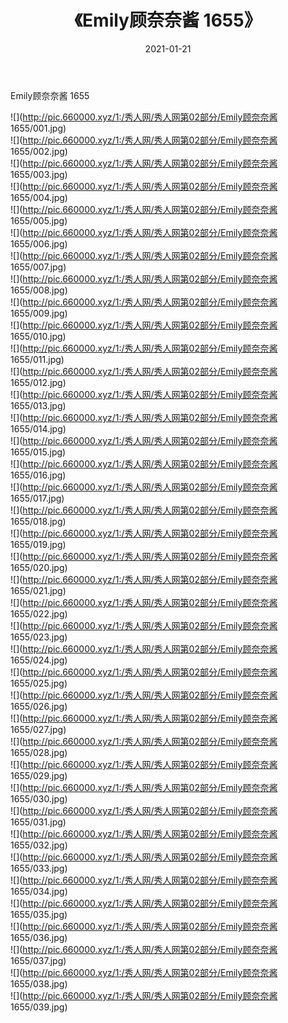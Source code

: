 ﻿---
layout: post
title:  《Emily顾奈奈酱 1655》
date:   2021-01-21
img: http://pic.660000.xyz/1:/秀人网/秀人网第02部分/Emily顾奈奈酱 1655/000.jpg
categories: [美女, 清纯, 唯美]
---

Emily顾奈奈酱 1655

  ![](http://pic.660000.xyz/1:/秀人网/秀人网第02部分/Emily顾奈奈酱 1655/001.jpg) <br> ![](http://pic.660000.xyz/1:/秀人网/秀人网第02部分/Emily顾奈奈酱 1655/002.jpg) <br> ![](http://pic.660000.xyz/1:/秀人网/秀人网第02部分/Emily顾奈奈酱 1655/003.jpg) <br> ![](http://pic.660000.xyz/1:/秀人网/秀人网第02部分/Emily顾奈奈酱 1655/004.jpg) <br> ![](http://pic.660000.xyz/1:/秀人网/秀人网第02部分/Emily顾奈奈酱 1655/005.jpg) <br> ![](http://pic.660000.xyz/1:/秀人网/秀人网第02部分/Emily顾奈奈酱 1655/006.jpg) <br> ![](http://pic.660000.xyz/1:/秀人网/秀人网第02部分/Emily顾奈奈酱 1655/007.jpg) <br> ![](http://pic.660000.xyz/1:/秀人网/秀人网第02部分/Emily顾奈奈酱 1655/008.jpg) <br> ![](http://pic.660000.xyz/1:/秀人网/秀人网第02部分/Emily顾奈奈酱 1655/009.jpg) <br> ![](http://pic.660000.xyz/1:/秀人网/秀人网第02部分/Emily顾奈奈酱 1655/010.jpg) <br> ![](http://pic.660000.xyz/1:/秀人网/秀人网第02部分/Emily顾奈奈酱 1655/011.jpg) <br> ![](http://pic.660000.xyz/1:/秀人网/秀人网第02部分/Emily顾奈奈酱 1655/012.jpg) <br> ![](http://pic.660000.xyz/1:/秀人网/秀人网第02部分/Emily顾奈奈酱 1655/013.jpg) <br> ![](http://pic.660000.xyz/1:/秀人网/秀人网第02部分/Emily顾奈奈酱 1655/014.jpg) <br> ![](http://pic.660000.xyz/1:/秀人网/秀人网第02部分/Emily顾奈奈酱 1655/015.jpg) <br> ![](http://pic.660000.xyz/1:/秀人网/秀人网第02部分/Emily顾奈奈酱 1655/016.jpg) <br> ![](http://pic.660000.xyz/1:/秀人网/秀人网第02部分/Emily顾奈奈酱 1655/017.jpg) <br> ![](http://pic.660000.xyz/1:/秀人网/秀人网第02部分/Emily顾奈奈酱 1655/018.jpg) <br> ![](http://pic.660000.xyz/1:/秀人网/秀人网第02部分/Emily顾奈奈酱 1655/019.jpg) <br> ![](http://pic.660000.xyz/1:/秀人网/秀人网第02部分/Emily顾奈奈酱 1655/020.jpg) <br> ![](http://pic.660000.xyz/1:/秀人网/秀人网第02部分/Emily顾奈奈酱 1655/021.jpg) <br> ![](http://pic.660000.xyz/1:/秀人网/秀人网第02部分/Emily顾奈奈酱 1655/022.jpg) <br> ![](http://pic.660000.xyz/1:/秀人网/秀人网第02部分/Emily顾奈奈酱 1655/023.jpg) <br> ![](http://pic.660000.xyz/1:/秀人网/秀人网第02部分/Emily顾奈奈酱 1655/024.jpg) <br> ![](http://pic.660000.xyz/1:/秀人网/秀人网第02部分/Emily顾奈奈酱 1655/025.jpg) <br> ![](http://pic.660000.xyz/1:/秀人网/秀人网第02部分/Emily顾奈奈酱 1655/026.jpg) <br> ![](http://pic.660000.xyz/1:/秀人网/秀人网第02部分/Emily顾奈奈酱 1655/027.jpg) <br> ![](http://pic.660000.xyz/1:/秀人网/秀人网第02部分/Emily顾奈奈酱 1655/028.jpg) <br> ![](http://pic.660000.xyz/1:/秀人网/秀人网第02部分/Emily顾奈奈酱 1655/029.jpg) <br> ![](http://pic.660000.xyz/1:/秀人网/秀人网第02部分/Emily顾奈奈酱 1655/030.jpg) <br> ![](http://pic.660000.xyz/1:/秀人网/秀人网第02部分/Emily顾奈奈酱 1655/031.jpg) <br> ![](http://pic.660000.xyz/1:/秀人网/秀人网第02部分/Emily顾奈奈酱 1655/032.jpg) <br> ![](http://pic.660000.xyz/1:/秀人网/秀人网第02部分/Emily顾奈奈酱 1655/033.jpg) <br> ![](http://pic.660000.xyz/1:/秀人网/秀人网第02部分/Emily顾奈奈酱 1655/034.jpg) <br> ![](http://pic.660000.xyz/1:/秀人网/秀人网第02部分/Emily顾奈奈酱 1655/035.jpg) <br> ![](http://pic.660000.xyz/1:/秀人网/秀人网第02部分/Emily顾奈奈酱 1655/036.jpg) <br> ![](http://pic.660000.xyz/1:/秀人网/秀人网第02部分/Emily顾奈奈酱 1655/037.jpg) <br> ![](http://pic.660000.xyz/1:/秀人网/秀人网第02部分/Emily顾奈奈酱 1655/038.jpg) <br> ![](http://pic.660000.xyz/1:/秀人网/秀人网第02部分/Emily顾奈奈酱 1655/039.jpg) <br>